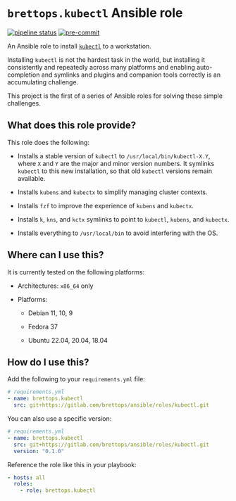 # `brettops.kubectl` Ansible role

[![pipeline status](https://gitlab.com/brettops/ansible/roles/kubectl/badges/main/pipeline.svg)](https://gitlab.com/brettops/ansible/roles/kubectl/-/commits/main)
[![pre-commit](https://img.shields.io/badge/pre--commit-enabled-brightgreen?logo=pre-commit&logoColor=white)](https://github.com/pre-commit/pre-commit)

An Ansible role to install
[ `kubectl`](https://kubernetes.io/docs/tasks/tools/#kubectl) to a workstation.

Installing `kubectl` is not the hardest task in the world, but installing it
consistently and repeatedly across many platforms and enabling auto-completion
and symlinks and plugins and companion tools correctly is an accumulating
challenge.

This project is the first of a series of Ansible roles for solving these
simple challenges.

## What does this role provide?

This role does the following:

- Installs a stable version of `kubectl` to `/usr/local/bin/kubectl-X.Y`, where
  `X` and `Y` are the major and minor version numbers. It symlinks `kubectl` to
  this new installation, so that old `kubectl` versions remain available.

- Installs `kubens` and `kubectx` to simplify managing cluster contexts.

- Installs `fzf` to improve the experience of `kubens` and `kubectx`.

- Installs `k`, `kns`, and `kctx` symlinks to point to `kubectl`, `kubens`,
  and `kubectx`.

- Installs everything to `/usr/local/bin` to avoid interfering with the OS.

## Where can I use this?

It is currently tested on the following platforms:

- Architectures: `x86_64` only

- Platforms:

  - Debian 11, 10, 9

  - Fedora 37

  - Ubuntu 22.04, 20.04, 18.04

## How do I use this?

Add the following to your `requirements.yml` file:

```yaml
# requirements.yml
- name: brettops.kubectl
  src: git+https://gitlab.com/brettops/ansible/roles/kubectl.git
```

You can also use a specific version:

```yaml
# requirements.yml
- name: brettops.kubectl
  src: git+https://gitlab.com/brettops/ansible/roles/kubectl.git
  version: "0.1.0"
```

Reference the role like this in your playbook:

```yaml
- hosts: all
  roles:
    - role: brettops.kubectl
```
